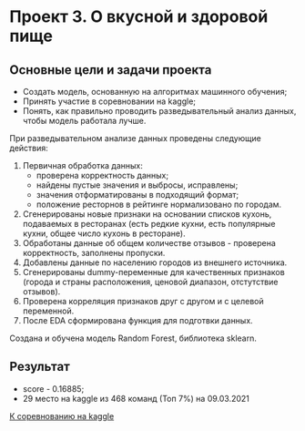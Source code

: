 # Проект 3. О вкусной и здоровой пище
## Основные цели и задачи проекта
- Создать модель, основанную на алгоритмах машинного обучения;
- Принять участие в соревновании на kaggle;
- Понять, как правильно проводить разведывательный анализ данных, чтобы модель работала лучше.

При разведывательном анализе данных проведены следующие действия:
 1. Первичная обработка данных:
    - проверена корректность данных;
    - найдены пустые значения и выбросы, исправлены;
    - значения отформатированы в подходящий формат;
    - положение ресторнов в рейтинге нормализовано по городам.
 2. Сгенерированы новые признаки на основании списков кухонь, подаваемых в ресторанах (есть редкие кухни, есть популярные кухни, общее число кухонь в ресторане).
 3. Обработаны данные об общем количестве отзывов - проверена корректность, заполнены пропуски.
 4. Добавлены данные по населению городов из внешнего источника.
 5. Сгенерированы dummy-переменные для качественных признаков (города и страны расположения, ценовой диапазон, отстутствие отзывов).
 6. Проверена корреляция признаков друг с другом и с целевой переменной.
 7. После EDA сформирована функция для подготвки данных.

Создана и обучена модель Random Forest, библиотека sklearn.

## Результат
 - score - 0.16885;
 - 29 место на kaggle из 468 команд (Топ 7%) на 09.03.2021

[К соревнованию на kaggle](https://www.kaggle.com/c/sf-dst-restaurant-rating)
